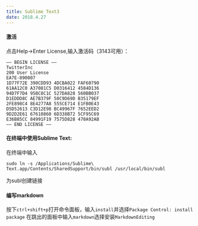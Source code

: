 ```yaml
---
title: Sublime Text3
date: 2018.4.27
---
```


<!--more-->

#### 激活

点击Help->Enter License,输入激活码（3143可用）：
```
—– BEGIN LICENSE —– 
TwitterInc 
200 User License 
EA7E-890007 
1D77F72E 390CDD93 4DCBA022 FAF60790 
61AA12C0 A37081C5 D0316412 4584D136 
94D7F7D4 95BC8C1C 527DA828 560BB037 
D1EDDD8C AE7B379F 50C9D69D B35179EF 
2FE898C4 8E4277A8 555CE714 E1FB0E43 
D5D52613 C3D12E98 BC49967F 7652EED2 
9D2D2E61 67610860 6D338B72 5CF95C69 
E36B85CC 84991F19 7575D828 470A92AB 
—— END LICENSE ——
```


#### 在终端中使用Sublime Text:

在终端中输入
```
sudo ln -s /Applications/Sublime\ Text.app/Contents/SharedSupport/bin/subl /usr/local/bin/subl
```
为subl创建链接


#### 编写markdown

按下```ctrl+shift+p```打开命令面板，输入```install```并选择```Package Control: install package```
在跳出的面板中输入```markdown```选择安装```MarkdownEditing```


